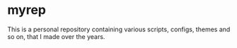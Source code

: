 # myrep

This is a personal repository containing various scripts, configs, themes and so on, that I made over the years.
